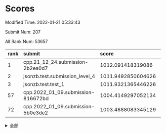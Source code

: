 # Scores

Modified Time: 2022-01-21 05:33:43

Submit Num: 207

All Rank Num: 53657

| rank |               submit               |       score        |       sigma        | pk_num |
| :--- | :--------------------------------- | :----------------- | :----------------- | :----- |
| 1    | cpp.21_12_24.submission-2b2ea0d7   | 1012.091418319086  | 0.8055232742949443 | 1032   |
| 2    | jsonzb.test.submission_level_4     | 1011.9492850604626 | 0.8022019210790313 | 1036   |
| 3    | jsonzb.test.test_1                 | 1011.9321365446226 | 0.8077629561301024 | 1033   |
| 57   | cpp.2022_01_09.submission-816672bd | 1004.4149297052134 | 0.7047735420156364 | 1038   |
| 72   | cpp.2022_01_09.submission-5b0e3de2 | 1003.4888083345129 | 0.721683251625325  | 1036   |


<details>
<summary>全部</summary>

| rank |                 submit                 |       score        |       sigma        | pk_num |
| :--- | :------------------------------------- | :----------------- | :----------------- | :----- |
| 1    | cpp.21_12_24.submission-2b2ea0d7       | 1012.091418319086  | 0.8055232742949443 | 1032   |
| 2    | jsonzb.test.submission_level_4         | 1011.9492850604626 | 0.8022019210790313 | 1036   |
| 3    | jsonzb.test.test_1                     | 1011.9321365446226 | 0.8077629561301024 | 1033   |
| 4    | gobigger.level_3.submission_level_3_19 | 1011.3977905739875 | 0.7752026647115996 | 1034   |
| 5    | gobigger.level_3.submission_level_3_36 | 1011.3291677721551 | 0.7770645911050466 | 1034   |
| 6    | gobigger.level_3.submission_level_3_48 | 1011.29559910247   | 0.7676138732664458 | 1038   |
| 7    | gobigger.level_3.submission_level_3_21 | 1011.2926656741843 | 0.7705741701692274 | 1035   |
| 8    | gobigger.level_3.submission_level_3_32 | 1011.0933619922013 | 0.7753542072884672 | 1039   |
| 9    | gobigger.level_3.submission_level_3_35 | 1010.9808204283686 | 0.7742521362307843 | 1034   |
| 10   | gobigger.level_3.submission_level_3_25 | 1010.7547019876879 | 0.7586123903407173 | 1036   |
| 11   | gobigger.level_3.submission_level_3_47 | 1010.6873442784234 | 0.7900683528540531 | 1036   |
| 12   | gobigger.level_3.submission_level_3_40 | 1010.5639918699368 | 0.7512595633746239 | 1039   |
| 13   | gobigger.level_3.submission_level_3_6  | 1010.5070244663393 | 0.7470869070211971 | 1036   |
| 14   | gobigger.level_3.submission_level_3_37 | 1010.4707150574412 | 0.7598395153630466 | 1036   |
| 15   | gobigger.level_3.submission_level_3_42 | 1010.4146494992891 | 0.785347291427538  | 1038   |
| 16   | gobigger.level_3.submission_level_3_20 | 1010.355760793234  | 0.7553179313824667 | 1040   |
| 17   | gobigger.level_3.submission_level_3_45 | 1010.2299254539973 | 0.7612877742566081 | 1034   |
| 18   | gobigger.level_3.submission_level_3_1  | 1010.1986944834043 | 0.7614758359577317 | 1035   |
| 19   | gobigger.level_3.submission_level_3_3  | 1010.1535478423713 | 0.7648558482489148 | 1035   |
| 20   | gobigger.level_3.submission_level_3_24 | 1010.1333263153908 | 0.7678970273832096 | 1038   |
| 21   | gobigger.level_3.submission_level_3_7  | 1010.0984438702444 | 0.7536055424136329 | 1039   |
| 22   | gobigger.level_3.submission_level_3_38 | 1010.0954214223657 | 0.7829220171438194 | 1037   |
| 23   | gobigger.level_3.submission_level_3_22 | 1010.0469678935735 | 0.7609096502476745 | 1038   |
| 24   | gobigger.level_3.submission_level_3_11 | 1009.9763354726834 | 0.766768356430847  | 1036   |
| 25   | gobigger.level_3.submission_level_3_27 | 1009.9292450112719 | 0.7582270255539926 | 1036   |
| 26   | gobigger.level_3.submission_level_3_0  | 1009.8223554602774 | 0.7383117324721234 | 1037   |
| 27   | gobigger.level_3.submission_level_3_28 | 1009.795651198879  | 0.7627443655115556 | 1037   |
| 28   | gobigger.level_3.submission_level_3_13 | 1009.7503251796236 | 0.7676373631952638 | 1033   |
| 29   | gobigger.level_3.submission_level_3_29 | 1009.7219520392464 | 0.7387730749975072 | 1033   |
| 30   | gobigger.level_3.submission_level_3_17 | 1009.7196486926658 | 0.7603496383904222 | 1032   |
| 31   | gobigger.level_3.submission_level_3_30 | 1009.7136907372019 | 0.7709486134679328 | 1039   |
| 32   | gobigger.level_3.submission_level_3_34 | 1009.7083455256248 | 0.770168013998117  | 1033   |
| 33   | gobigger.level_3.submission_level_3_15 | 1009.6891666967907 | 0.7469369622594473 | 1039   |
| 34   | gobigger.level_3.submission_level_3_16 | 1009.6848880133069 | 0.7406005773949503 | 1035   |
| 35   | gobigger.level_3.submission_level_3_2  | 1009.593962786642  | 0.7478513257489314 | 1035   |
| 36   | gobigger.level_3.submission_level_3_44 | 1009.5808357188386 | 0.7749088589244896 | 1038   |
| 37   | gobigger.level_3.submission_level_3_43 | 1009.4995530296201 | 0.7579390857282128 | 1038   |
| 38   | gobigger.level_3.submission_level_3_49 | 1009.4862039412891 | 0.7577825372747399 | 1042   |
| 39   | gobigger.level_3.submission_level_3_41 | 1009.4746606511147 | 0.7524535822638462 | 1038   |
| 40   | gobigger.level_3.submission_level_3_14 | 1009.4232327875617 | 0.7461974975328399 | 1036   |
| 41   | gobigger.level_3.submission_level_3_46 | 1009.3929908863497 | 0.7586590600528103 | 1037   |
| 42   | gobigger.level_3.submission_level_3_5  | 1009.317648068164  | 0.7506711334974459 | 1037   |
| 43   | gobigger.level_3.submission_level_3_23 | 1009.2878212171721 | 0.7662040686397567 | 1033   |
| 44   | gobigger.level_3.submission_level_3_18 | 1009.2241230539483 | 0.7578655484144904 | 1035   |
| 45   | gobigger.level_3.submission_level_3_8  | 1009.0967565117603 | 0.7492080446078314 | 1033   |
| 46   | gobigger.level_3.submission_level_3_9  | 1009.0711909392968 | 0.765957996235925  | 1035   |
| 47   | gobigger.level_3.submission_level_3_31 | 1009.058322129517  | 0.7520972241242031 | 1037   |
| 48   | gobigger.level_3.submission_level_3_39 | 1009.0363235856547 | 0.7587148410233056 | 1034   |
| 49   | gobigger.level_3.submission_level_3_33 | 1008.7202559230567 | 0.746612803017377  | 1035   |
| 50   | gobigger.level_3.submission_level_3_4  | 1008.7162088573181 | 0.7393961936023191 | 1035   |
| 51   | gobigger.level_3.submission_level_3_26 | 1008.4842923768281 | 0.7471650988608293 | 1039   |
| 52   | gobigger.level_3.submission_level_3_12 | 1008.3376196222584 | 0.7416030224368794 | 1036   |
| 53   | gobigger.level_3.submission_level_3_10 | 1008.170150390787  | 0.7348593555162952 | 1038   |
| 54   | gobigger.level_1.submission_level_1_28 | 1004.725083824964  | 0.711306240332928  | 1035   |
| 55   | gobigger.level_1.submission_level_1_29 | 1004.5234921048021 | 0.7060113697819297 | 1033   |
| 56   | gobigger.level_1.submission_level_1_12 | 1004.5223973997408 | 0.710629186530252  | 1039   |
| 57   | cpp.2022_01_09.submission-816672bd     | 1004.4149297052134 | 0.7047735420156364 | 1038   |
| 58   | gobigger.level_1.submission_level_1_16 | 1004.3408168055081 | 0.7198996924079039 | 1040   |
| 59   | gobigger.level_1.submission_level_1_9  | 1004.2359580805809 | 0.7190145769923019 | 1037   |
| 60   | gobigger.level_1.submission_level_1_23 | 1004.1347411516487 | 0.7270201450075624 | 1034   |
| 61   | gobigger.level_1.submission_level_1_15 | 1004.123131242413  | 0.7342866533367478 | 1036   |
| 62   | gobigger.level_1.submission_level_1_30 | 1004.0867409606918 | 0.7147090142693753 | 1038   |
| 63   | gobigger.level_1.submission_level_1_36 | 1003.9798406026825 | 0.7322934911925925 | 1035   |
| 64   | gobigger.level_1.submission_level_1_45 | 1003.917058677017  | 0.7274435869593803 | 1037   |
| 65   | gobigger.level_1.submission_level_1_3  | 1003.724895603117  | 0.7109829591630689 | 1032   |
| 66   | gobigger.level_1.submission_level_1_8  | 1003.6965984467034 | 0.7235134034104729 | 1034   |
| 67   | gobigger.level_1.submission_level_1_20 | 1003.6678374559633 | 0.7120207474872035 | 1038   |
| 68   | gobigger.level_1.submission_level_1_43 | 1003.6654879276136 | 0.7143020470088032 | 1041   |
| 69   | gobigger.level_1.submission_level_1_34 | 1003.6654315439832 | 0.7170218139050903 | 1036   |
| 70   | gobigger.level_1.submission_level_1_27 | 1003.5972430663923 | 0.7088485144219668 | 1040   |
| 71   | gobigger.level_1.submission_level_1_19 | 1003.5116807024607 | 0.7162445049039953 | 1035   |
| 72   | cpp.2022_01_09.submission-5b0e3de2     | 1003.4888083345129 | 0.721683251625325  | 1036   |
| 73   | gobigger.level_1.submission_level_1_26 | 1003.4884569416854 | 0.7169334148610484 | 1038   |
| 74   | gobigger.level_1.submission_level_1_46 | 1003.4655575175768 | 0.7258839069955144 | 1036   |
| 75   | gobigger.level_1.submission_level_1_31 | 1003.4610367604439 | 0.7060688925184744 | 1036   |
| 76   | gobigger.level_1.submission_level_1_25 | 1003.4287285917942 | 0.7202232253416323 | 1038   |
| 77   | gobigger.level_1.submission_level_1_5  | 1003.3828713045534 | 0.720778877886504  | 1040   |
| 78   | gobigger.level_1.submission_level_1_49 | 1003.3607283263016 | 0.7024691760097687 | 1038   |
| 79   | gobigger.level_1.submission_level_1_22 | 1003.2843170990368 | 0.7285276050589798 | 1038   |
| 80   | gobigger.level_1.submission_level_1_24 | 1003.2203229846743 | 0.7189820851518092 | 1037   |
| 81   | gobigger.level_1.submission_level_1_41 | 1003.1514477170143 | 0.7163977981954417 | 1032   |
| 82   | gobigger.level_1.submission_level_1_35 | 1003.1102644059861 | 0.7081980815000637 | 1040   |
| 83   | gobigger.level_1.submission_level_1_10 | 1003.0666171552905 | 0.7187124503934273 | 1037   |
| 84   | gobigger.level_1.submission_level_1_14 | 1003.050147280543  | 0.7178981485414047 | 1035   |
| 85   | gobigger.level_1.submission_level_1_40 | 1003.0262443285008 | 0.7188890770366863 | 1038   |
| 86   | gobigger.level_1.submission_level_1_4  | 1002.9493421401287 | 0.7145631654744331 | 1035   |
| 87   | gobigger.level_1.submission_level_1_13 | 1002.9176448327656 | 0.713569280057816  | 1035   |
| 88   | gobigger.level_1.submission_level_1_39 | 1002.8717694502732 | 0.7132405253447025 | 1038   |
| 89   | gobigger.level_1.submission_level_1_47 | 1002.846214335233  | 0.7124518213722801 | 1039   |
| 90   | gobigger.level_1.submission_level_1_18 | 1002.7933659648446 | 0.7139818369839658 | 1034   |
| 91   | gobigger.level_1.submission_level_1_33 | 1002.7169875128176 | 0.7156474699576255 | 1033   |
| 92   | gobigger.level_1.submission_level_1_1  | 1002.7114474393946 | 0.7260604210541758 | 1033   |
| 93   | gobigger.level_1.submission_level_1_0  | 1002.5831332135629 | 0.7144842263771634 | 1037   |
| 94   | gobigger.level_1.submission_level_1_38 | 1002.5710919492105 | 0.7221445635154149 | 1042   |
| 95   | gobigger.level_1.submission_level_1_48 | 1002.5283783562215 | 0.7194367966075625 | 1038   |
| 96   | gobigger.level_1.submission_level_1_37 | 1002.516677670236  | 0.7135667873755323 | 1034   |
| 97   | gobigger.level_1.submission_level_1_7  | 1002.4461024105759 | 0.7026243427538114 | 1039   |
| 98   | gobigger.level_1.submission_level_1_17 | 1002.4088637269643 | 0.7152468035747374 | 1039   |
| 99   | gobigger.level_1.submission_level_1_2  | 1002.3987374992524 | 0.7046429056252185 | 1040   |
| 100  | gobigger.level_1.submission_level_1_11 | 1002.3904391608801 | 0.7128732048181112 | 1039   |
| 101  | gobigger.level_1.submission_level_1_44 | 1002.3888845992605 | 0.7167254748107333 | 1039   |
| 102  | gobigger.level_1.submission_level_1_6  | 1002.3800640190173 | 0.7230957697206051 | 1037   |
| 103  | gobigger.level_1.submission_level_1_21 | 1002.0683252326468 | 0.7117153494523851 | 1039   |
| 104  | gobigger.level_1.submission_level_1_42 | 1001.764989005516  | 0.7166833023935713 | 1037   |
| 105  | gobigger.level_1.submission_level_1_32 | 1001.171122880267  | 0.7081678695074638 | 1035   |
| 106  | gobigger.random.submission_random_6    | 997.081745149308   | 0.7071735233338481 | 1038   |
| 107  | gobigger.random.submission_random_15   | 996.8263088059357  | 0.7040368444451387 | 1039   |
| 108  | gobigger.random.submission_random_38   | 996.8035536067838  | 0.7151484510706577 | 1036   |
| 109  | gobigger.random.submission_random_20   | 996.7212095069204  | 0.7083359690887121 | 1033   |
| 110  | gobigger.random.submission_random_9    | 996.6942340511483  | 0.6984881360058355 | 1036   |
| 111  | gobigger.random.submission_random_24   | 996.6583358697837  | 0.7052049710056978 | 1040   |
| 112  | gobigger.random.submission_random_35   | 996.6457664227026  | 0.7008140203748799 | 1041   |
| 113  | gobigger.random.submission_random_26   | 996.6364860482364  | 0.7093983625713376 | 1038   |
| 114  | gobigger.random.submission_random_18   | 996.6078787258294  | 0.7139638268649235 | 1037   |
| 115  | gobigger.random.submission_random_13   | 996.5767955524999  | 0.7025012663850406 | 1033   |
| 116  | gobigger.random.submission_random_36   | 996.5525813903988  | 0.7118892342584873 | 1044   |
| 117  | gobigger.random.submission_random_46   | 996.3554916862552  | 0.711189538069195  | 1041   |
| 118  | gobigger.random.submission_random_25   | 996.3381427612396  | 0.7125393636478159 | 1035   |
| 119  | gobigger.random.submission_random_37   | 996.3274788299431  | 0.7025351595870436 | 1038   |
| 120  | gobigger.random.submission_random_11   | 996.2246254688332  | 0.7127542408269001 | 1035   |
| 121  | gobigger.random.submission_random_23   | 996.2193568187919  | 0.7095269356573942 | 1035   |
| 122  | gobigger.random.submission_random_28   | 996.1464588165529  | 0.7193053364739262 | 1038   |
| 123  | gobigger.random.submission_random_12   | 996.0921560565248  | 0.7149853729980488 | 1040   |
| 124  | gobigger.random.submission_random_32   | 996.0272956844532  | 0.7046209224950384 | 1034   |
| 125  | gobigger.random.submission_random_17   | 995.9792296866632  | 0.7047579613297322 | 1043   |
| 126  | gobigger.random.submission_random_41   | 995.9688972510562  | 0.7096185920396825 | 1035   |
| 127  | gobigger.random.submission_random_47   | 995.9372460164609  | 0.6955014020953644 | 1040   |
| 128  | gobigger.random.submission_random_7    | 995.9351154776012  | 0.7255270598875257 | 1035   |
| 129  | gobigger.random.submission_random_5    | 995.9316244896935  | 0.7140291433860321 | 1034   |
| 130  | gobigger.random.submission_random_22   | 995.9258659311874  | 0.7025502220910489 | 1038   |
| 131  | gobigger.random.submission_random_30   | 995.8946590295186  | 0.6943150789496998 | 1036   |
| 132  | gobigger.random.submission_random_1    | 995.8887735157308  | 0.7023786389608389 | 1042   |
| 133  | gobigger.random.submission_random_2    | 995.8868475626143  | 0.6997553759205969 | 1037   |
| 134  | gobigger.random.submission_random_14   | 995.863354563676   | 0.7037758030977882 | 1034   |
| 135  | gobigger.random.submission_random_33   | 995.8581317989635  | 0.6997999000154412 | 1039   |
| 136  | gobigger.random.submission_random_10   | 995.8085551692317  | 0.7084741864204515 | 1041   |
| 137  | gobigger.random.submission_random_40   | 995.7708468573574  | 0.7034177833926579 | 1040   |
| 138  | gobigger.random.submission_random_19   | 995.7701554370133  | 0.7094999703878585 | 1038   |
| 139  | gobigger.random.submission_random_48   | 995.7650976988548  | 0.702120894134597  | 1039   |
| 140  | gobigger.random.submission_random_49   | 995.7082213299824  | 0.7168550886827033 | 1034   |
| 141  | gobigger.random.submission_random_45   | 995.6905971953621  | 0.7053386072235782 | 1036   |
| 142  | gobigger.random.submission_random_42   | 995.6788407226593  | 0.7106226854975314 | 1035   |
| 143  | gobigger.random.submission_random_44   | 995.6138937992386  | 0.7218982610401283 | 1039   |
| 144  | gobigger.random.submission_random_31   | 995.5528688469584  | 0.7024430824426701 | 1042   |
| 145  | gobigger.random.submission_random_16   | 995.4666535279189  | 0.7180808368506328 | 1039   |
| 146  | gobigger.random.submission_random_8    | 995.4296622630669  | 0.7108621185322263 | 1040   |
| 147  | gobigger.random.submission_random_29   | 995.3841290818742  | 0.7093942723918312 | 1039   |
| 148  | gobigger.random.submission_random_3    | 995.3485207131272  | 0.7063395577673712 | 1047   |
| 149  | gobigger.random.submission_random_27   | 995.2195794403447  | 0.7051842776947657 | 1039   |
| 150  | gobigger.random.submission_random_39   | 995.0638331661859  | 0.727221207006551  | 1040   |
| 151  | gobigger.random.submission_random_34   | 995.0498869572709  | 0.7260841619868839 | 1033   |
| 152  | gobigger.random.submission_random_4    | 994.8673392031034  | 0.7032114716205168 | 1031   |
| 153  | gobigger.random.submission_random_43   | 994.8610379722002  | 0.7053459308862484 | 1038   |
| 154  | gobigger.random.submission_random_0    | 994.5321334998725  | 0.7120638736985231 | 1036   |
| 155  | gobigger.random.submission_random_21   | 994.4411369560918  | 0.7245349230396189 | 1034   |
| 156  | gobigger.level_2.submission_level_2_20 | 994.3288889547177  | 0.7317898015594454 | 1037   |
| 157  | gobigger.level_2.submission_level_2_2  | 994.1036863343893  | 0.7410416023802971 | 1036   |
| 158  | gobigger.level_2.submission_level_2_14 | 993.5274553579633  | 0.7313977594985301 | 1039   |
| 159  | gobigger.level_2.submission_level_2_11 | 993.3916075388137  | 0.7197950887993468 | 1039   |
| 160  | gobigger.level_2.submission_level_2_44 | 993.3234009722014  | 0.7324225488383254 | 1032   |
| 161  | gobigger.level_2.submission_level_2_7  | 993.1546205241448  | 0.7297520773727029 | 1042   |
| 162  | gobigger.level_2.submission_level_2_1  | 993.1101357521121  | 0.7443659432697937 | 1042   |
| 163  | gobigger.level_2.submission_level_2_34 | 993.0051099959275  | 0.7368947258733556 | 1039   |
| 164  | gobigger.level_2.submission_level_2_13 | 993.0032052496816  | 0.7374321084560688 | 1040   |
| 165  | gobigger.level_2.submission_level_2_25 | 992.9471927422849  | 0.7092364733506967 | 1036   |
| 166  | gobigger.level_2.submission_level_2_45 | 992.8367593025815  | 0.7519004977546094 | 1038   |
| 167  | gobigger.level_2.submission_level_2_16 | 992.8233248428609  | 0.7364610143494615 | 1035   |
| 168  | gobigger.level_2.submission_level_2_5  | 992.658121562595   | 0.7350055971120617 | 1030   |
| 169  | gobigger.level_2.submission_level_2_29 | 992.6554375922175  | 0.727825428655164  | 1041   |
| 170  | gobigger.level_2.submission_level_2_36 | 992.6104430982405  | 0.7482169163104017 | 1038   |
| 171  | gobigger.level_2.submission_level_2_35 | 992.5300882448726  | 0.7399155690850915 | 1038   |
| 172  | gobigger.level_2.submission_level_2_12 | 992.4462691817884  | 0.765012640742799  | 1038   |
| 173  | gobigger.level_2.submission_level_2_19 | 992.4378351452614  | 0.7560875937989517 | 1037   |
| 174  | gobigger.level_2.submission_level_2_23 | 992.3797140889375  | 0.748496609019345  | 1039   |
| 175  | gobigger.level_2.submission_level_2_49 | 992.3173975865253  | 0.7376666153993202 | 1039   |
| 176  | gobigger.level_2.submission_level_2_48 | 992.2817387337727  | 0.7461413800368636 | 1038   |
| 177  | gobigger.level_2.submission_level_2_27 | 992.2734829358736  | 0.7526744985790407 | 1039   |
| 178  | gobigger.level_2.submission_level_2_21 | 992.2005851369546  | 0.7507161316016981 | 1038   |
| 179  | gobigger.level_2.submission_level_2_18 | 992.1902609705154  | 0.7505387265366972 | 1034   |
| 180  | gobigger.level_2.submission_level_2_30 | 992.1152543636813  | 0.7386950028829656 | 1039   |
| 181  | gobigger.level_2.submission_level_2_43 | 992.066901188287   | 0.7329035635057444 | 1034   |
| 182  | gobigger.level_2.submission_level_2_22 | 992.0190498521796  | 0.7529174209193286 | 1034   |
| 183  | gobigger.level_2.submission_level_2_15 | 991.9605551326578  | 0.7449384611661413 | 1036   |
| 184  | gobigger.level_2.submission_level_2_28 | 991.9508708068223  | 0.7615498104906419 | 1035   |
| 185  | gobigger.level_2.submission_level_2_6  | 991.8814084341628  | 0.740792811345659  | 1036   |
| 186  | gobigger.level_2.submission_level_2_39 | 991.838378828324   | 0.7454616525487909 | 1039   |
| 187  | gobigger.level_2.submission_level_2_46 | 991.7995990673902  | 0.7482932567717918 | 1031   |
| 188  | gobigger.level_2.submission_level_2_33 | 991.7677307965341  | 0.7390390573598775 | 1038   |
| 189  | gobigger.level_2.submission_level_2_26 | 991.762914795239   | 0.7467814582227867 | 1033   |
| 190  | gobigger.level_2.submission_level_2_32 | 991.7572434059209  | 0.7601841715306581 | 1035   |
| 191  | gobigger.level_2.submission_level_2_8  | 991.72111285946    | 0.7324207421072446 | 1031   |
| 192  | gobigger.level_2.submission_level_2_9  | 991.5459270780747  | 0.7451934122930797 | 1042   |
| 193  | gobigger.level_2.submission_level_2_17 | 991.530548339071   | 0.7580382652652754 | 1037   |
| 194  | gobigger.level_2.submission_level_2_10 | 991.4946549849587  | 0.7454584958351874 | 1036   |
| 195  | gobigger.level_2.submission_level_2_4  | 991.388837402425   | 0.7544066452044653 | 1039   |
| 196  | gobigger.level_2.submission_level_2_3  | 991.3128037941295  | 0.7373589023522868 | 1038   |
| 197  | gobigger.level_2.submission_level_2_24 | 991.2197102563242  | 0.7453408153697789 | 1033   |
| 198  | gobigger.level_2.submission_level_2_37 | 991.1304560643595  | 0.7363323612261032 | 1035   |
| 199  | gobigger.level_2.submission_level_2_31 | 991.1132119968516  | 0.7565066993747129 | 1040   |
| 200  | gobigger.level_2.submission_level_2_47 | 990.9940175739906  | 0.7568114018777586 | 1036   |
| 201  | gobigger.level_2.submission_level_2_0  | 990.9906944971574  | 0.755926405515178  | 1031   |
| 202  | gobigger.level_2.submission_level_2_41 | 990.9054339427637  | 0.7496355905183507 | 1038   |
| 203  | gobigger.level_2.submission_level_2_40 | 990.8536638549853  | 0.747339906405302  | 1039   |
| 204  | gobigger.level_2.submission_level_2_38 | 990.4516044041407  | 0.7666849941750534 | 1042   |
| 205  | gobigger.level_2.submission_level_2_42 | 990.319987229751   | 0.7670936213641365 | 1032   |
| 206  | gobigger.none.submission_none_0        | 978.8607392685216  | 1.2531607863890912 | 1037   |
| 207  | gobigger.none.submission_none_1        | 977.2239638022008  | 1.3237797524959    | 1035   |

</details>